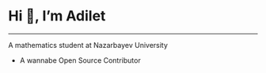 # Hi 👋, I’m Adilet
___
A mathematics student at Nazarbayev University
* A wannabe Open Source Contributor

<!---
proxy-pylon/proxy-pylon is a ✨ special ✨ repository because its `README.md` (this file) appears on your GitHub profile.
You can click the Preview link to take a look at your changes.
--->
